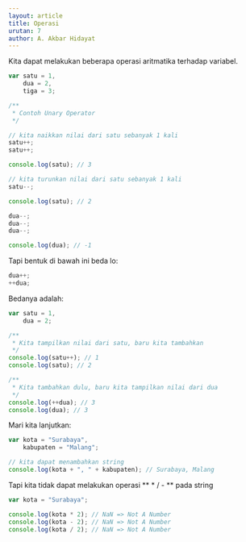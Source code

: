 ```yaml
---
layout: article
title: Operasi
urutan: 7
author: A. Akbar Hidayat
---
```


Kita dapat melakukan beberapa operasi aritmatika terhadap variabel.

``` javascript
var satu = 1,
    dua = 2,
    tiga = 3;

/**
 * Contoh Unary Operator
 */

// kita naikkan nilai dari satu sebanyak 1 kali
satu++;
satu++;

console.log(satu); // 3

// kita turunkan nilai dari satu sebanyak 1 kali
satu--;

console.log(satu); // 2

dua--;
dua--;
dua--;

console.log(dua); // -1
```

Tapi bentuk di bawah ini beda lo:

``` javascript
dua++;
++dua;
```

Bedanya adalah:

``` javascript
var satu = 1,
    dua = 2;

/**
 * Kita tampilkan nilai dari satu, baru kita tambahkan
 */
console.log(satu++); // 1
console.log(satu); // 2

/**
 * Kita tambahkan dulu, baru kita tampilkan nilai dari dua
 */
console.log(++dua); // 3
console.log(dua); // 3
```

Mari kita lanjutkan:

``` javascript
var kota = "Surabaya",
    kabupaten = "Malang";

// kita dapat menambahkan string
console.log(kota + ", " + kabupaten); // Surabaya, Malang
```

Tapi kita tidak dapat melakukan operasi ** * / - ** pada string

``` javascript
var kota = "Surabaya";

console.log(kota * 2); // NaN => Not A Number
console.log(kota - 2); // NaN => Not A Number
console.log(kota / 2); // NaN => Not A Number
```